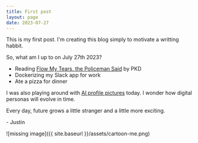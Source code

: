 ```yaml
---
title: First post
layout: page
date: 2023-07-27
---
```

This is my first post. I'm creating this blog simply to motivate a writting habbit. 

So, what am I up to on July 27th 2023?
- Reading [Flow My Tears, the Policeman Said](https://en.wikipedia.org/wiki/Flow_My_Tears,_the_Policeman_Said) by PKD
- Dockerizing my Slack app for work  
- Ate a pizza for dinner

I was also playing around with [AI profile pictures](https://www.profilepicture.ai/) today. I wonder how digital personas will evolve in time.  

Every day, future grows a little stranger and a little more exciting.

\- Justin

![missing image]({{ site.baseurl }}/assets/cartoon-me.png)
